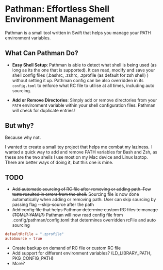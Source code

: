 # Pathman: Effortless Shell Environment Management

Pathman is a small tool written in Swift that helps you manage your PATH environment variables.

## What Can Pathman Do?

- **Easy Shell Setup**: Pathman is able to detect what shell is being used (as long as its the one that is supported). It can read, modify and save your shell config files (.bashrc, .zshrc, .zprofile (as default for zsh shell) ) without setting it up. Pathman config can be also overridden in its `config.toml` to enforce what RC file to utilise at all times, including auto sourcing.

- **Add or Remove Directories**: Simply add or remove directories from your `PATH` environment variable within your shell configuration files. Pathman will check for duplicate entries!

## But why?

Because why not.

I wanted to create a small toy project that helps me combat my laziness. I wanted a quick way to add and remove PATH variables for Bash and Zsh, 
as these are the two shells I use most on my Mac device and Linux laptop. There are better ways of doing it, but this one is mine.

## TODO
- ~~Add automatic sourcing of RC file after removing or adding path. Few tests resulted in errors from the shell.~~ Sourcing file is now done automatically when adding or removing path. User can skip sourcing by passing flag --skip-source after the path
- ~~Add config file that helps Pathman determine custom RC files to manage (TOML? YAML?)~~ Pathman will now read config file from .config/pathman/config.toml that determines overridden rcFile and auto sourcing
```toml
defaultRcFile = ".zprofile"
autoSource = true
```
- Create backup on demand of RC file or custom RC file
- Add support for different environment variables? (LD_LIBRARY_PATH, PKG_CONFIG_PATH)
- More?
